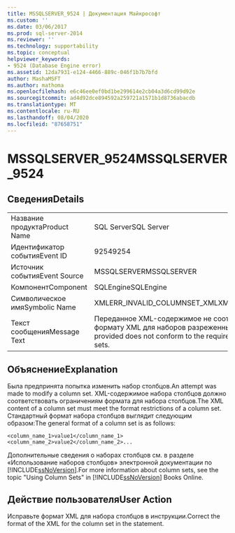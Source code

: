 ```yaml
---
title: MSSQLSERVER_9524 | Документация Майкрософт
ms.custom: ''
ms.date: 03/06/2017
ms.prod: sql-server-2014
ms.reviewer: ''
ms.technology: supportability
ms.topic: conceptual
helpviewer_keywords:
- 9524 (Database Engine error)
ms.assetid: 12da7931-e124-4466-889c-046f1b7b7bfd
author: MashaMSFT
ms.author: mathoma
ms.openlocfilehash: e6c46ee0ef0bd1be299614e2cb04a3d6cd99d92e
ms.sourcegitcommit: ad4d92dce894592a259721a1571b1d8736abacdb
ms.translationtype: MT
ms.contentlocale: ru-RU
ms.lasthandoff: 08/04/2020
ms.locfileid: "87658751"
---
```

# <a name="mssqlserver_9524"></a><span data-ttu-id="06bc7-102">MSSQLSERVER_9524</span><span class="sxs-lookup"><span data-stu-id="06bc7-102">MSSQLSERVER_9524</span></span>
    
## <a name="details"></a><span data-ttu-id="06bc7-103">Сведения</span><span class="sxs-lookup"><span data-stu-id="06bc7-103">Details</span></span>  
  
|||  
|-|-|  
|<span data-ttu-id="06bc7-104">Название продукта</span><span class="sxs-lookup"><span data-stu-id="06bc7-104">Product Name</span></span>|<span data-ttu-id="06bc7-105">SQL Server</span><span class="sxs-lookup"><span data-stu-id="06bc7-105">SQL Server</span></span>|  
|<span data-ttu-id="06bc7-106">Идентификатор события</span><span class="sxs-lookup"><span data-stu-id="06bc7-106">Event ID</span></span>|<span data-ttu-id="06bc7-107">9254</span><span class="sxs-lookup"><span data-stu-id="06bc7-107">9254</span></span>|  
|<span data-ttu-id="06bc7-108">Источник события</span><span class="sxs-lookup"><span data-stu-id="06bc7-108">Event Source</span></span>|<span data-ttu-id="06bc7-109">MSSQLSERVER</span><span class="sxs-lookup"><span data-stu-id="06bc7-109">MSSQLSERVER</span></span>|  
|<span data-ttu-id="06bc7-110">Компонент</span><span class="sxs-lookup"><span data-stu-id="06bc7-110">Component</span></span>|<span data-ttu-id="06bc7-111">SQLEngine</span><span class="sxs-lookup"><span data-stu-id="06bc7-111">SQLEngine</span></span>|  
|<span data-ttu-id="06bc7-112">Символическое имя</span><span class="sxs-lookup"><span data-stu-id="06bc7-112">Symbolic Name</span></span>|<span data-ttu-id="06bc7-113">XMLERR_INVALID_COLUMNSET_XML</span><span class="sxs-lookup"><span data-stu-id="06bc7-113">XMLERR_INVALID_COLUMNSET_XML</span></span>|  
|<span data-ttu-id="06bc7-114">Текст сообщения</span><span class="sxs-lookup"><span data-stu-id="06bc7-114">Message Text</span></span>|<span data-ttu-id="06bc7-115">Переданное XML-содержимое не соответствует установленному формату XML для наборов разреженных столбцов.</span><span class="sxs-lookup"><span data-stu-id="06bc7-115">The XML content provided does not conform to the required XML format for sparse column sets.</span></span>|  
  
## <a name="explanation"></a><span data-ttu-id="06bc7-116">Объяснение</span><span class="sxs-lookup"><span data-stu-id="06bc7-116">Explanation</span></span>  
 <span data-ttu-id="06bc7-117">Была предпринята попытка изменить набор столбцов.</span><span class="sxs-lookup"><span data-stu-id="06bc7-117">An attempt was made to modify a column set.</span></span> <span data-ttu-id="06bc7-118">XML-содержимое набора столбцов должно соответствовать ограничениям формата для набора столбцов.</span><span class="sxs-lookup"><span data-stu-id="06bc7-118">The XML content of a column set must meet the format restrictions of a column set.</span></span> <span data-ttu-id="06bc7-119">Стандартный формат набора столбцов выглядит следующим образом:</span><span class="sxs-lookup"><span data-stu-id="06bc7-119">The general format of a column set is as follows:</span></span>  
  
 `<column_name_1>value1</column_name_1><column_name_2>value2</column_name_2>...`  
  
 <span data-ttu-id="06bc7-120">Дополнительные сведения о наборах столбцов см. в разделе «Использование наборов столбцов» электронной документации по [!INCLUDE[ssNoVersion](../../includes/ssnoversion-md.md)].</span><span class="sxs-lookup"><span data-stu-id="06bc7-120">For more information about column sets, see the topic "Using Column Sets" in [!INCLUDE[ssNoVersion](../../includes/ssnoversion-md.md)] Books Online.</span></span>  
  
## <a name="user-action"></a><span data-ttu-id="06bc7-121">Действие пользователя</span><span class="sxs-lookup"><span data-stu-id="06bc7-121">User Action</span></span>  
 <span data-ttu-id="06bc7-122">Исправьте формат XML для набора столбцов в инструкции.</span><span class="sxs-lookup"><span data-stu-id="06bc7-122">Correct the format of the XML for the column set in the statement.</span></span>  
  
  

